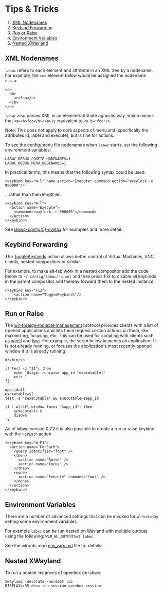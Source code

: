 # Tips & Tricks

1. [XML Nodenames](#xml-nodenames)
2. [Keybind Forwarding](#keybind-forwarding)
3. [Run or Raise](#run-or-raise)
4. [Environment Variables](#environment-variables)
5. [Nested XWayland](#nested-xwayland)

## XML Nodenames

`labwc` refers to each element and attribute in an XML tree by a nodename.  For
example, the `<c>` element below would be assigned the nodename `c.b.a`:

```
<a>
  <b>
    <c>foo</c>
  </b>
</a>
```

`labwc` also parses XML in an element/attribute agnostic way, which means that
`<a><b>foo</b></a>` is equivalent to `<a b="foo"/>`.

Note: This does not apply to core aspects of menu.xml (specifically the
attributes id, label and execute), but is fine for actions.

To see the config/menu file nodenames when `labwc` starts, set the following
environment variables:

```
LABWC_DEBUG_CONFIG_NODENAMES=1
LABWC_DEBUG_MENU_NODENAMES=1
```

In practical terms, this means that the following syntax could be used:

```
<keybind key="W-l" name.action="Execute" command.action="swaylock -c 000000"/>
```

...rather than then lengthier:

```
<keybind key="W-l">
  <action name="Execute">
    <command>swaylock -c 000000"</command>
  </action>
</keybind>
```

See [labwc-config(5)-syntax] for examples and more detail.

[labwc-config(5)-syntax]: https://labwc.github.io/labwc-config.5.html#syntax

## Keybind Forwarding

The [ToggleKeybinds] action allows better control of Virtual Machines, VNC
clients, nested compositors or similar.

For example, to make alt-tab work in a nested compositor add the code below to
`~/.config/labwc/rc.xml` and then press F12 to disable all keybinds in the
parent compositor and thereby forward them to the nested instance.

```
<keybind key="F12">
	<action name="ToggleKeybinds"/>
</keybind>
```

[ToggleKeybinds]: https://labwc.github.io/labwc-actions.5.html#entry_action_name=togglekeybinds

## Run or Raise

The [wlr-foreign-toplevel-management] protocol provides clients with a list of
opened applications and lets them request certain actions on them, like
maximizing, focusing, etc. This can be used for scripting with clients such as
[wlrctl] and [lswt]. For example, the script below launches an application
if it is not already running, or focuses the application's most recently opened
window if it is already running:

```
#!/bin/sh

if test -z "$1"; then
	echo "Usage: runraise app_id [executable]"
	exit 1
fi

app_id=$1
executable=$2
test -z "$executable" && executable=$app_id

if ! wlrctl window focus "$app_id"; then
	$executable &
	disown
fi
```

As of labwc version 0.7.2 it is also possible to create a run or raise keybind
with the `ForEach` action.

```
<keybind key="W-F1">
  <action name="ForEach">
    <query identifier="foot" />
    <then>
      <action name="Raise" />
      <action name="Focus" />
    </then>
    <none>
      <action name="Execute" command="foot" />
    </none>
  </action>
</keybind>
```

[wlrctl]: https://git.sr.ht/~brocellous/wlrctl
[lswt]: https://sr.ht/~leon_plickat/lswt/
[wlr-foreign-toplevel-management]: https://wayland.app/protocols/wlr-foreign-toplevel-management-unstable-v1

## Environment Variables

There are a number of advanced settings that can be invoked for `wlroots` by
setting some environment variables.

For example `labwc` can be run nested on Wayland with multiple outputs using
the following: `WLR_WL_OUTPUTS=2 labwc`

See the wlroots repo [env_vars.md] file for details.

[env_vars.md]: https://gitlab.freedesktop.org/wlroots/wlroots/-/blob/master/docs/env_vars.md

## Nested XWayland

To run a nested instances of openbox on labwc:

```
Xwayland -decorate -noreset :55
DISPLAY=:55 dbus-run-session openbox-session
```


